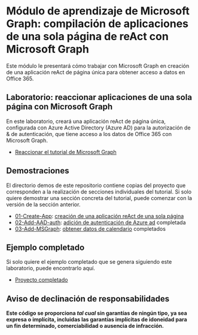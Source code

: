 # <a name="microsoft-graph-training-module---build-react-single-page-apps-with-microsoft-graph"></a>Módulo de aprendizaje de Microsoft Graph: compilación de aplicaciones de una sola página de reAct con Microsoft Graph

Este módulo le presentará cómo trabajar con Microsoft Graph en creación de una aplicación reAct de página única para obtener acceso a datos en Office 365.

## <a name="lab---react-single-page-apps-with-the-microsoft-graph"></a>Laboratorio: reaccionar aplicaciones de una sola página con Microsoft Graph

En este laboratorio, creará una aplicación reAct de página única, configurada con Azure Active Directory (Azure AD) para la autorización de & de autenticación, que tiene acceso a los datos de Office 365 con Microsoft Graph.

- [Reaccionar el tutorial de Microsoft Graph](https://docs.microsoft.com/graph/training/react-tutorial)

## <a name="demos"></a>Demostraciones

El [](./demos) directorio demos de este repositorio contiene copias del proyecto que corresponden a la realización de secciones individuales del tutorial. Si solo quiere demostrar una sección concreta del tutorial, puede comenzar con la versión de la sección anterior.

- [01-Create-App](demos/01-create-app): [creación de una aplicación reAct de una sola página](https://docs.microsoft.com/graph/training/react-tutorial?tutorial-step=1)
- [02-Add-AAD-auth](demos/02-add-aad-auth): [adición de autenticación de Azure ad](https://docs.microsoft.com/graph/training/react-tutorial?tutorial-step=3) completada
- [03-Add-MSGraph](demos/03-add-msgraph): [obtener datos de calendario](https://docs.microsoft.com/graph/training/react-tutorial?tutorial-step=4) completados

## <a name="completed-sample"></a>Ejemplo completado

Si solo quiere el ejemplo completado que se genera siguiendo este laboratorio, puede encontrarlo aquí.

- [Proyecto completado](demos/03-add-msgraph)

## <a name="disclaimer"></a>Aviso de declinación de responsabilidades

**Este código se proporciona *tal cual* sin garantías de ningún tipo, ya sea expresa o implícita, incluidas las garantías implícitas de idoneidad para un fin determinado, comerciabilidad o ausencia de infracción.**